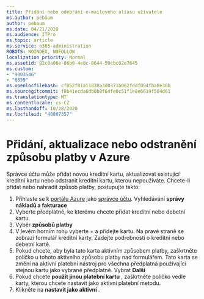 ```yaml
---
title: Přidání nebo odebrání e-mailového aliasu uživatele
ms.author: pebaum
author: pebaum
ms.date: 04/21/2020
ms.audience: ITPro
ms.topic: article
ms.service: o365-administration
ROBOTS: NOINDEX, NOFOLLOW
localization_priority: Normal
ms.assetid: 82c0a06e-86b0-4e8c-8644-59cbc02e7645
ms.custom:
- "9003546"
- "6859"
ms.openlocfilehash: cf052f01a11830a3d0371a062fddf094fba8e30b
ms.sourcegitcommit: f8b41ecda6db0b8f64fe0c51f1e8e6619f504d61
ms.translationtype: MT
ms.contentlocale: cs-CZ
ms.lasthandoff: 10/28/2020
ms.locfileid: "48807357"
---
```

# <a name="add-update-or-delete-payment-method-in-azure"></a>Přidání, aktualizace nebo odstranění způsobu platby v Azure

Správce účtu může přidat novou kreditní kartu, aktualizovat existující kreditní kartu nebo odstranit kreditní kartu, kterou nepoužíváte. Chcete-li přidat nebo nahradit způsob platby, postupujte takto:

1. Přihlaste se k [portálu Azure](https://portal.azure.com/) jako [správce účtu](https://docs.microsoft.com/azure/billing/billing-subscription-transfer?WT.mc_id=Portal-Microsoft_Azure_Support#whoisaa). Vyhledávání **správy nákladů a fakturace**
2. Vyberte předplatné, ke kterému chcete přidat kreditní nebo debetní kartu.
3. Výběr **způsobů platby**
4. V levém horním rohu vyberte + a přidejte kartu. Na pravé straně se zobrazí formulář kreditní karty. Zadejte podrobnosti o kreditní nebo debetní kartě.
5. Pokud chcete, aby byla tato karta aktivním způsobem platby, zaškrtněte políčko u tohoto aktivního způsobu platby nad formulářem. Tato karta se změní na aktivní platební nástroj pro všechna předplatná používající stejnou kartu jako vybrané předplatné. Vybrat **Další**
6. Pokud chcete **použít jinou platební kartu** , zaškrtněte políčko vedle karty, kterou chcete nastavit jako aktivní platební metodu.
7. Klikněte na **nastavit jako aktivní** .
